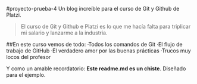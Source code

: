 #proyecto-prueba-4
Un blog increíble para el curso de Git y Github de Platzi.

> El curso de Git y Github e Platzi es lo que me hacía falta para triplicar mi salario y lanzarme a la industria.

##En este curso vemos de todo:
·Todos los comandos de Git
·El flujo de trabajo de GitHub
·El verdadero amor por las buenas prácticas
·Trucos muy locos del profesor

Y como un amable recordatorio: **Este readme.md es un chiste**. Diseñado para el ejemplo.

